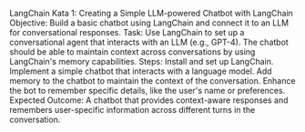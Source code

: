 LangChain
Kata 1: Creating a Simple LLM-powered Chatbot with LangChain
Objective: Build a basic chatbot using LangChain and connect it to an LLM for conversational responses.
Task:
Use LangChain to set up a conversational agent that interacts with an LLM (e.g., GPT-4).
The chatbot should be able to maintain context across conversations by using LangChain's memory capabilities.
Steps:
Install and set up LangChain.
Implement a simple chatbot that interacts with a language model.
Add memory to the chatbot to maintain the context of the conversation.
Enhance the bot to remember specific details, like the user's name or preferences.
Expected Outcome:
A chatbot that provides context-aware responses and remembers user-specific information across different turns in the conversation.


